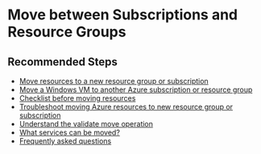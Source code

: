 <properties
  pagetitle="Move between Subscriptions and Resource Groups&#xD;"
  service="microsoft.migrate"
  resource="movecollections"
  ms.author="bhpat,prkazasr"
  selfhelptype="Generic"
  supporttopicids="32786298"
  resourcetags=""
  productpesids="17321"
  cloudenvironments="fairfax,mooncake,public,usnat,ussec"
  disableclouds="blackforest"
  articleid="a62779e2-d691-461e-8979-c890c1745d67"
  ownershipid="Compute_AzureResourceMover" />
# Move between Subscriptions and Resource Groups

## **Recommended Steps**

- [Move resources to a new resource group or subscription](https://docs.microsoft.com/azure/azure-resource-manager/management/move-resource-group-and-subscription?WT.mc_id=Portal-Microsoft_Azure_Support)
- [Move a Windows VM to another Azure subscription or resource group](https://docs.microsoft.com/azure/virtual-machines/windows/move-vm?WT.mc_id=Portal-Microsoft_Azure_Support)
- [Checklist before moving resources](https://docs.microsoft.com/azure/azure-resource-manager/management/move-resource-group-and-subscription?WT.mc_id=Portal-Microsoft_Azure_Support)
- [Troubleshoot moving Azure resources to new resource group or subscription](https://docs.microsoft.com/azure/azure-resource-manager/management/troubleshoot-move)
- [Understand the validate move operation](https://docs.microsoft.com/azure/azure-resource-manager/management/move-resource-group-and-subscription?WT.mc_id=Portal-Microsoft_Azure_Support#validate-move)
- [What services can be moved?](https://docs.microsoft.com/azure/azure-resource-manager/management/move-support-resources)
- [Frequently asked questions](https://docs.microsoft.com/azure/azure-resource-manager/management/move-resource-group-and-subscription?WT.mc_id=Portal-Microsoft_Azure_Support#frequently-asked-questions)